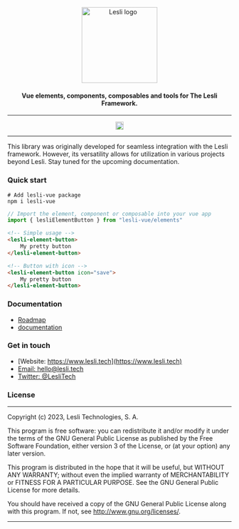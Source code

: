 <p align="center">
    <img width="170" alt="Lesli logo" src="https://cdn.lesli.tech/lesli/brand/app-logo.svg" />
    <h4 align="center">Vue elements, components, composables and tools for The Lesli Framework.</h4>
</p>


<hr/>
    <p align="center">
        <a href="https://badge.fury.io/js/lesli-vue">
            <img src="https://badge.fury.io/js/lesli-vue.svg" alt="npm version" height="18">
        </a>
    </p>
<hr/>

This library was originally developed for seamless integration with the Lesli framework. However, its versatility allows for utilization in various projects beyond Lesli. Stay tuned for the upcoming documentation.

### Quick start

```shell
# Add lesli-vue package
npm i lesli-vue
```

```js
// Import the element, component or composable into your vue app
import { lesliElementButton } from "lesli-vue/elements"
```

```html
<!-- Simple usage --> 
<lesli-element-button>
    My pretty button
</lesli-element-button>

<!-- Button with icon --> 
<lesli-element-button icon="save">
    My pretty button
</lesli-element-button>
```


### Documentation
* [Roadmap](./docs/roadmap.md)
* [documentation](https://www.lesli.dev/documentation/)


### Get in touch

* [Website: https://www.lesli.tech](https://www.lesli.tech)
* [Email: hello@lesli.tech](hello@lesli.tech)
* [Twitter: @LesliTech](https://twitter.com/LesliTech)


### License
-------
Copyright (c) 2023, Lesli Technologies, S. A.

This program is free software: you can redistribute it and/or modify
it under the terms of the GNU General Public License as published by
the Free Software Foundation, either version 3 of the License, or
(at your option) any later version.

This program is distributed in the hope that it will be useful,
but WITHOUT ANY WARRANTY; without even the implied warranty of
MERCHANTABILITY or FITNESS FOR A PARTICULAR PURPOSE. See the
GNU General Public License for more details.

You should have received a copy of the GNU General Public License
along with this program. If not, see http://www.gnu.org/licenses/.

<hr />
<br />



